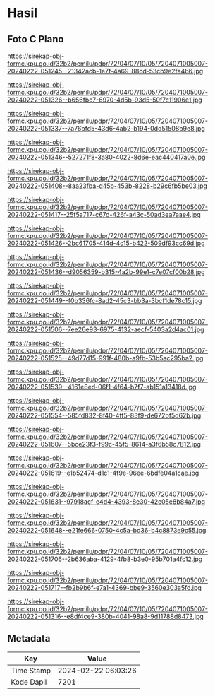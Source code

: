 # Hasil

## Foto C Plano

https://sirekap-obj-formc.kpu.go.id/32b2/pemilu/pdpr/72/04/07/10/05/7204071005007-20240222-051245--21342acb-1e7f-4a69-88cd-53cb9e2fa466.jpg

https://sirekap-obj-formc.kpu.go.id/32b2/pemilu/pdpr/72/04/07/10/05/7204071005007-20240222-051326--b656fbc7-6970-4d5b-93d5-50f7c11906e1.jpg

https://sirekap-obj-formc.kpu.go.id/32b2/pemilu/pdpr/72/04/07/10/05/7204071005007-20240222-051337--7a76bfd5-43d6-4ab2-b194-0dd51508b9e8.jpg

https://sirekap-obj-formc.kpu.go.id/32b2/pemilu/pdpr/72/04/07/10/05/7204071005007-20240222-051346--527271f8-3a80-4022-8d6e-eac440417a0e.jpg

https://sirekap-obj-formc.kpu.go.id/32b2/pemilu/pdpr/72/04/07/10/05/7204071005007-20240222-051408--8aa23fba-d45b-453b-8228-b29c6fb5be03.jpg

https://sirekap-obj-formc.kpu.go.id/32b2/pemilu/pdpr/72/04/07/10/05/7204071005007-20240222-051417--25f5a717-c67d-426f-a43c-50ad3ea7aae4.jpg

https://sirekap-obj-formc.kpu.go.id/32b2/pemilu/pdpr/72/04/07/10/05/7204071005007-20240222-051426--2bc61705-414d-4c15-b422-509df93cc69d.jpg

https://sirekap-obj-formc.kpu.go.id/32b2/pemilu/pdpr/72/04/07/10/05/7204071005007-20240222-051436--d9056359-b315-4a2b-99e1-c7e07cf00b28.jpg

https://sirekap-obj-formc.kpu.go.id/32b2/pemilu/pdpr/72/04/07/10/05/7204071005007-20240222-051449--f0b336fc-8ad2-45c3-bb3a-3bcf1de78c15.jpg

https://sirekap-obj-formc.kpu.go.id/32b2/pemilu/pdpr/72/04/07/10/05/7204071005007-20240222-051506--7ee26e93-6975-4132-aecf-5403a2d4ac01.jpg

https://sirekap-obj-formc.kpu.go.id/32b2/pemilu/pdpr/72/04/07/10/05/7204071005007-20240222-051525--49d77d15-991f-480b-a9fb-53b5ac295ba2.jpg

https://sirekap-obj-formc.kpu.go.id/32b2/pemilu/pdpr/72/04/07/10/05/7204071005007-20240222-051539--4161e8ed-06f1-4f64-b7f7-ab151a13418d.jpg

https://sirekap-obj-formc.kpu.go.id/32b2/pemilu/pdpr/72/04/07/10/05/7204071005007-20240222-051554--585fd832-8f40-4ff5-83f9-de672bf5d62b.jpg

https://sirekap-obj-formc.kpu.go.id/32b2/pemilu/pdpr/72/04/07/10/05/7204071005007-20240222-051607--5bce23f3-f99c-45f5-8614-a3f6b58c7812.jpg

https://sirekap-obj-formc.kpu.go.id/32b2/pemilu/pdpr/72/04/07/10/05/7204071005007-20240222-051619--e1b52474-d1c1-4f9e-96ee-6bdfe04a1cae.jpg

https://sirekap-obj-formc.kpu.go.id/32b2/pemilu/pdpr/72/04/07/10/05/7204071005007-20240222-051631--97918acf-e4d4-4393-8e30-42c05e8b84a7.jpg

https://sirekap-obj-formc.kpu.go.id/32b2/pemilu/pdpr/72/04/07/10/05/7204071005007-20240222-051648--e21fe666-0750-4c5a-bd36-b4c8873e9c55.jpg

https://sirekap-obj-formc.kpu.go.id/32b2/pemilu/pdpr/72/04/07/10/05/7204071005007-20240222-051706--2b636aba-4129-4fb8-b3e0-95b701a4fc12.jpg

https://sirekap-obj-formc.kpu.go.id/32b2/pemilu/pdpr/72/04/07/10/05/7204071005007-20240222-051717--fb2b9b6f-e7a1-4369-bbe9-3560e303a5fd.jpg

https://sirekap-obj-formc.kpu.go.id/32b2/pemilu/pdpr/72/04/07/10/05/7204071005007-20240222-051316--e8df4ce9-380b-4041-98a8-9d11788d8473.jpg


## Metadata

| Key        | Value               |
| ---------- | ------------------- |
| Time Stamp | 2024-02-22 06:03:26 |
| Kode Dapil | 7201                |



